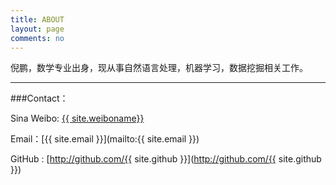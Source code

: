 ```yaml
---
title: ABOUT
layout: page
comments: no
---
```


<p> 倪鹏，数学专业出身，现从事自然语言处理，机器学习，数据挖掘相关工作。
</p>

<!--
<p>我叫倪鹏，学了七年数学，曾经想从事科研的伟大的工作。毕业后转行做机
器学习，自然语言处理，数据挖掘相关工作，晃荡在互联网行业大潮中，希望通
过一项很牛的技术，做一件很牛的事</p>
<p>目前从事自然语言处理，机器学习，数据挖掘相关工作。</p>
<p>工作经验一年，喜欢专研各种算法理论。主要用python，emacs，在写代码方面还是初学者，争取补强计算机方面知识。</p>
<p>开这个博客是想督促自己学习编程和实践，补强不足，增加战斗力。
努力吧，为了自己！</p>

-->
----

###Contact：

Sina Weibo: [{{ site.weiboname}}]( http://weibo.com/{{site.weiboid}})

Email：[{{ site.email }}](mailto:{{ site.email }})

GitHub : [http://github.com/{{ site.github }}](http://github.com/{{ site.github }})
